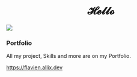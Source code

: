 <h1 align="center">𝓗𝓮𝓵𝓵𝓸</h1>

<a href="https://flavien.allix.dev" target="_blank"><img src="https://flavien.allix.dev/banner.jpg"/></a>

### Portfolio

All my project, Skills and more are on my Portfolio.

https://flavien.allix.dev
